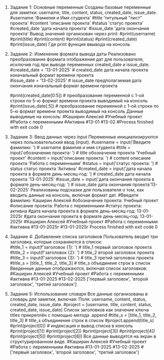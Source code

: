 1. Задание 1: Основные переменные
Созданы базовые переменные для заметки: username, title, content, status, created_date, issue_date.
 #username 'Фамилия и Имя студента'
 #title 'титульный "лист" проекта'
 #content 'описание проекта'
 #status 'статус проекта'
 #created_date 'дата начала проекта'
 #issue_date  'дата окончания проекта'
Вывод значений организован через print:
  #print(username)
  #print(title)
  #print(content)
  #print(status)
  #print(created_date)
  #print(issue_date)
Где print функция ввывода на консоль

2. Задание 2: Изменение формата вывода даты
Реализовано преобразование формата отображения дат для пользователя, исключив год при выводе переменных created_date и issue_date.
   #created_date = '13-01-2025' # created_date дата начала проекта изначальный формат времени проекта  
   #issue_date = '13-02-2025' # issue_date предполагаемая дата окончания изначальный формат времени проекта
  
   #print(created_date[0:5]) # преобразование переменной с 1-ой строки по 5-ю формат времени проекта выводимый на консоль
   #print(issue_date[:5]) # преобразование переменной с 1-ой строки по 5-ю формат времени проекта выводимый на консоль
Данные выводимые на консоль:
   #Каширин Алексей
   #Учебный проект
   #Работа с переменными
   #Активна
   #13-01
   #13-02
   #Process finished with exit code 0

3. Задание 3: Ввод данных через input
Переменные инициализируются через пользовательский ввод (input).
   #username = input('Введите фамилию: ') # username фамилия и имя студента
   #title =  input('обозначение проекта: ') # title обозначение проекта 'Учебный проект'
   #content =  input('описание проекта: ') # content описание проекта 'Работа с переменными'
   #status =  input('статус проекта: ') # status статус проекта 'Активна'
   #created_date =  input('дата начала проекта в формате день-месяц-год: ') # created_date дата начала проекта '13-01-2025'
   #issue_date =  input('дата окончания проекта в формате день-месяц-год: ') # issue_date дата окончания проекта'13-02-2025'
Реализованы подсказки для пользователя о том, как вводить данные на консоль, включая формат дат.
   #Введите фамилию: Каширин Алексей
   #обозначение проекта: Учебный проект
   #описание проекта: Работа с переменными
   #статус проекта: активна
   #дата начала проекта в формате день-месяц-год: 13-01-2025г
   #дата окончания проекта в формате день-месяц-год: 13-01-2025г
   #Каширин Алексей
   #Учебный проект
   #Работа с переменными
   #активна
    #13-01-2025г
    #13-01-2025г
Process finished with exit code 0

4. Задание 4: Добавление списка заголовков
Пользователь вводит три заголовка, которые сохраняются в список:  
  #title_1 = input(f'заголовок  {1}: ') # title_1 первый заголовок проекта
  #title_2 = input(f'заголовок  {2}: ') # title_2 второй заголовок проекта
  #title_3 = input(f'заголовок  {3}: ') # title_3 третий заголовок проекта
  #title_s = [title_1, title_2, title_3] # title_s объединеие строк в список
Введенные данные отображаются, включая список заголовков:
   #Каширин Алексей
   #Учебный проект
   #Работа с переменными
   #активна
   #13-01-2025
   #13-02-2025
   ['первый заголовок', 'второй заголовок', 'третий заголовок']

5. Задание 5: Использование словаря
Все данные организованы в словарь для заметки, включая:
Поля: username, content, status, created_date, issue_date.
   #project = [username, title, content, status, created_date,  issue_date]
Список заголовков как значение ключа titles прикреплён с помощью метода .append
  #title_s = [title_1, title_2, title_3]  # title_s объединение строк в список
  #project.append(title_s)
    #print(project[0]) # индексация и вывод списка в консоль
    #print(project[1])
    #print(project[2])
    #print(project[3])
    #print(project[4])
    #print(project[5])
    #print(project[6])
Все данные выводятся на экран в структурированном виде.
#Каширин Алексей
#Учебный проект
#Работа с переменными
#активна
#13-01-2025
#13-02-2025
#['первый заголовок', 'второй заголовок', 'третий заголовок']
